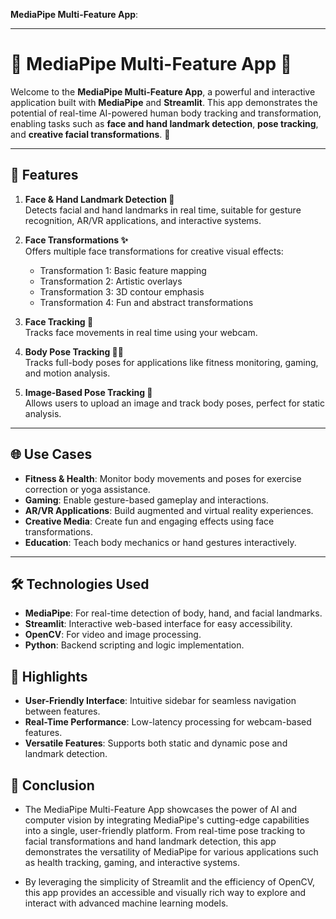  **MediaPipe Multi-Feature App**:

---

# 🌟 MediaPipe Multi-Feature App 🌟

Welcome to the **MediaPipe Multi-Feature App**, a powerful and interactive application built with **MediaPipe** and **Streamlit**. This app demonstrates the potential of real-time AI-powered human body tracking and transformation, enabling tasks such as **face and hand landmark detection**, **pose tracking**, and **creative facial transformations**. 🎉

---

## 🚀 **Features**
1. **Face & Hand Landmark Detection 🤲**  
   Detects facial and hand landmarks in real time, suitable for gesture recognition, AR/VR applications, and interactive systems.

2. **Face Transformations ✨**  
   Offers multiple face transformations for creative visual effects:  
   - Transformation 1: Basic feature mapping  
   - Transformation 2: Artistic overlays  
   - Transformation 3: 3D contour emphasis  
   - Transformation 4: Fun and abstract transformations  

3. **Face Tracking 👱**  
   Tracks face movements in real time using your webcam.

4. **Body Pose Tracking 🏃‍♂️**  
   Tracks full-body poses for applications like fitness monitoring, gaming, and motion analysis.

5. **Image-Based Pose Tracking 📸**  
   Allows users to upload an image and track body poses, perfect for static analysis.

---

## 🌐 **Use Cases**
- **Fitness & Health**: Monitor body movements and poses for exercise correction or yoga assistance.  
- **Gaming**: Enable gesture-based gameplay and interactions.  
- **AR/VR Applications**: Build augmented and virtual reality experiences.  
- **Creative Media**: Create fun and engaging effects using face transformations.  
- **Education**: Teach body mechanics or hand gestures interactively.

---

## 🛠️ **Technologies Used**
- **MediaPipe**: For real-time detection of body, hand, and facial landmarks.  
- **Streamlit**: Interactive web-based interface for easy accessibility.  
- **OpenCV**: For video and image processing.  
- **Python**: Backend scripting and logic implementation.

## 🌟 **Highlights**
- **User-Friendly Interface**: Intuitive sidebar for seamless navigation between features.  
- **Real-Time Performance**: Low-latency processing for webcam-based features.  
- **Versatile Features**: Supports both static and dynamic pose and landmark detection.  

## 📌 Conclusion
- The MediaPipe Multi-Feature App showcases the power of AI and computer vision by integrating MediaPipe's cutting-edge capabilities into a single, user-friendly platform. From real-time pose tracking to facial transformations and hand landmark detection, this app demonstrates the versatility of MediaPipe for various applications such as health tracking, gaming, and interactive systems.

- By leveraging the simplicity of Streamlit and the efficiency of OpenCV, this app provides an accessible and visually rich way to explore and interact with advanced machine learning models.
